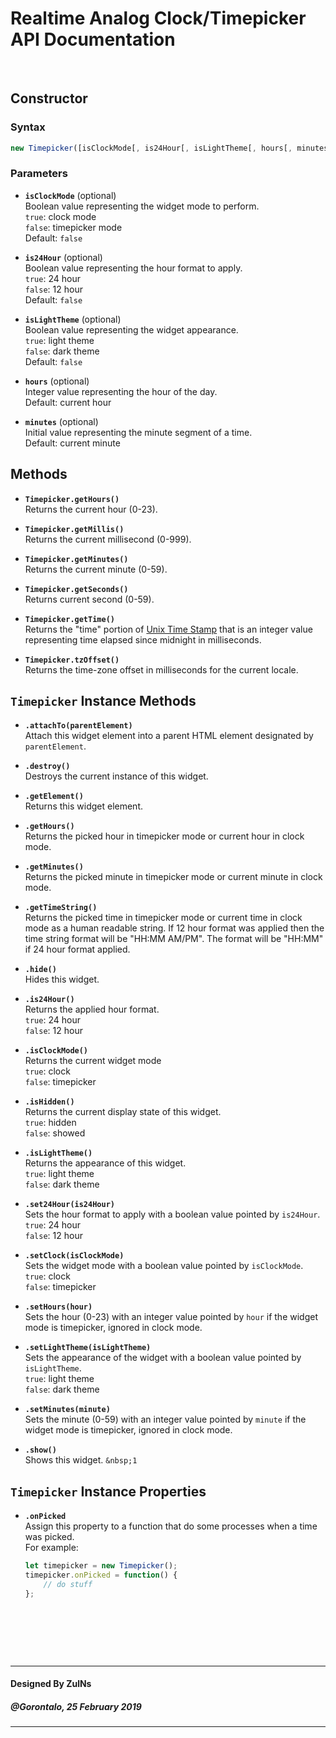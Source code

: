 # Realtime Analog Clock/Timepicker API Documentation

&nbsp;

## Constructor

### Syntax

```javascript
new Timepicker([isClockMode[, is24Hour[, isLightTheme[, hours[, minutes]]]]]);
```

### Parameters
- **`isClockMode`** (optional)<br>
  Boolean value representing the widget mode to perform.<br>
  `true`: clock mode<br>
  `false`: timepicker mode<br>
  Default: `false`

- **`is24Hour`** (optional)<br>
  Boolean value representing the hour format to apply.<br>
  `true`: 24 hour<br>
  `false`: 12 hour<br>
  Default: `false`

- **`isLightTheme`** (optional)<br>
  Boolean value representing the widget appearance.<br>
  `true`: light theme<br>
  `false`: dark theme<br>
  Default: `false`

- **`hours`** (optional)<br>
  Integer value representing the hour of the day.<br>
  Default: current hour

- **`minutes`** (optional)<br>
  Initial value representing the minute segment of a time.<br>
  Default: current minute

## Methods
- **`Timepicker.getHours()`**<br>
  Returns the current hour (0-23).

- **`Timepicker.getMillis()`**<br>
  Returns the current millisecond (0-999).

- **`Timepicker.getMinutes()`**<br>
  Returns the current minute (0-59).

- **`Timepicker.getSeconds()`**<br>
  Returns current second (0-59).

- **`Timepicker.getTime()`**<br>
  Returns the "time" portion of [Unix Time Stamp](http://pubs.opengroup.org/onlinepubs/9699919799/basedefs/V1_chap04.html#tag_04_16) that is an integer value representing time elapsed since midnight in milliseconds.

- **`Timepicker.tzOffset()`**<br>
  Returns the time-zone offset in milliseconds for the current locale.


## `Timepicker` Instance Methods
- **`.attachTo(parentElement)`**<br>
  Attach this widget element into a parent HTML element designated by `parentElement`.

- **`.destroy()`**<br>
  Destroys the current instance of this widget.

- **`.getElement()`**<br>
  Returns this widget element.

- **`.getHours()`**<br>
  Returns the picked hour in timepicker mode or current hour in clock mode.

- **`.getMinutes()`**<br>
  Returns the picked minute in timepicker mode or current minute in clock mode.

- **`.getTimeString()`**<br>
  Returns the picked time in timepicker mode or current time in clock mode as a human readable string. If 12 hour format was applied then the time string format will be "HH:MM AM/PM". The format will be "HH:MM" if 24 hour format applied.

- **`.hide()`**<br>
  Hides this widget.

- **`.is24Hour()`**<br>
  Returns the applied hour format.<br>
  `true`: 24 hour<br>
  `false`: 12 hour

- **`.isClockMode()`**<br>
  Returns the current widget mode<br>
  `true`: clock<br>
  `false`: timepicker

- **`.isHidden()`**<br>
  Returns the current display state of this widget.<br>
  `true`: hidden<br>
  `false`: showed

- **`.isLightTheme()`**<br>
  Returns the appearance of this widget.<br>
  `true`: light theme<br>
	`false`: dark theme

- **`.set24Hour(is24Hour)`**<br>
  Sets the hour format to apply with a boolean value pointed by `is24Hour`.<br>
  `true`: 24 hour<br>
  `false`: 12 hour

- **`.setClock(isClockMode)`**<br>
  Sets the widget mode with a boolean value pointed by `isClockMode`.<br>
  `true`: clock<br>
  `false`: timepicker

- **`.setHours(hour)`**<br>
  Sets the hour (0-23) with an integer value pointed by `hour` if the widget mode is timepicker, ignored in clock mode.

- **`.setLightTheme(isLightTheme)`**<br>
  Sets the appearance of the widget with a boolean value pointed by `isLightTheme`.<br>
  `true`: light theme<br>
  `false`: dark theme

- **`.setMinutes(minute)`**<br>
  Sets the minute (0-59) with an integer value pointed by `minute` if the widget mode is timepicker, ignored in clock mode.

- **`.show()`**<br>
  Shows this widget. `&nbsp;1`

## `Timepicker` Instance Properties
- **`.onPicked`**<br>
  Assign this property to a function that do some processes when a time was picked.<br>
  For example:
  ```javascript
  let timepicker = new Timepicker();
  timepicker.onPicked = function() {
      // do stuff
  };
  ```

&nbsp;

&nbsp;

&nbsp;

---
#### Designed By ZulNs
##### @Gorontalo, 25 February 2019
---
